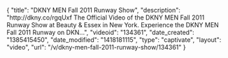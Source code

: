 {
    "title": "DKNY MEN Fall 2011 Runway Show",
    "description": "http:\/\/dkny.co\/rgqUxf The Official Video of the DKNY MEN Fall 2011 Runway Show at Beauty & Essex in New York. Experience the DKNY MEN Fall 2011 Runway on DKN...",
    "videoid": "134361",
    "date_created": "1385415450",
    "date_modified": "1418181115",
    "type": "captivate",
    "layout": "video",
    "url": "\/v\/dkny-men-fall-2011-runway-show\/134361"
}